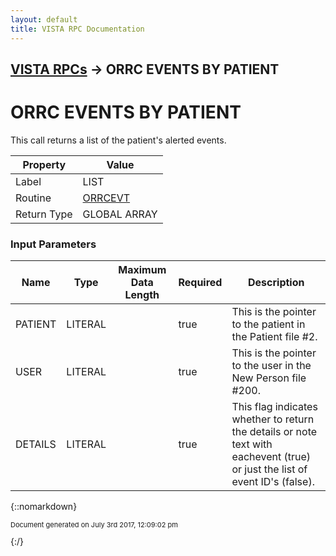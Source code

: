 ```yaml
---
layout: default
title: VISTA RPC Documentation
---
```


## [VISTA RPCs](TableOfContents) &#8594; ORRC EVENTS BY PATIENT
# ORRC EVENTS BY PATIENT

This call returns a list of the patient's alerted events.

Property | Value
--- | ---
Label | LIST
Routine | [ORRCEVT](http://code.osehra.org/dox/Routine_ORRCEVT_source.html)
Return Type | GLOBAL ARRAY


### Input Parameters

Name | Type | Maximum Data Length | Required | Description
--- | --- | --- | --- | ---
PATIENT | LITERAL |  | true | This is the pointer to the patient in the Patient file #2.
USER | LITERAL |  | true | This is the pointer to the user in the New Person file #200.
DETAILS | LITERAL |  | true | This flag indicates whether to return the details or note text with eachevent (true) or just the list of event ID&#x27;s (false).



{::nomarkdown} <br/><p style="font-size: 11px">Document generated on July 3rd 2017, 12:09:02 pm</p>{:/}